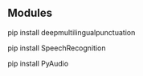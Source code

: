 Modules
-

pip install deepmultilingualpunctuation

pip install SpeechRecognition

pip install PyAudio
